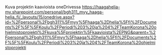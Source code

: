 Kuva projektin kaavioista oneDrivessa
https://haagahelia-my.sharepoint.com/personal/bgh311_myy_haaga-helia_fi/_layouts/15/onedrive.aspx?id=%2Fpersonal%2Fbgh311%5Fmyy%5Fhaaga%2Dhelia%5Ffi%2FDocuments%2F%5F%5FKoulu%2FPeriodi%203%20ja%204%2FTeamKorona%20ohjelmistoprojekti%2Fkuva%5Fprojektin%5Fkaavioista%2EPNG&parent=%2Fpersonal%2Fbgh311%5Fmyy%5Fhaaga%2Dhelia%5Ffi%2FDocuments%2F%5F%5FKoulu%2FPeriodi%203%20ja%204%2FTeamKorona%20ohjelmistoprojekti
